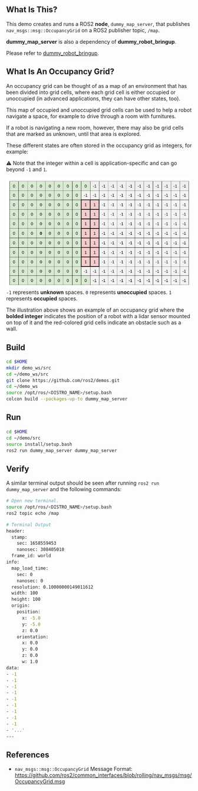 ## **What Is This?**

This demo creates and runs a ROS2 **node**, `dummy_map_server`, that publishes `nav_msgs::msg::OccupancyGrid` on a ROS2 publisher topic, `/map`.

**dummy_map_server** is also a dependency of **dummy_robot_bringup**.

Please refer to [dummy_robot_bringup](https://github.com/ros2/demos/tree/rolling/dummy_robot/dummy_robot_bringup).

## **What Is An Occupancy Grid?**

An occupancy grid can be thought of as a map of an environment that has been divided into grid cells, where each grid cell is either occupied or unoccupied (in advanced applications, they can have other states, too).

This map of occupied and unoccupied grid cells can be used to help a robot navigate a space, for example to drive through a room with furnitures.

If a robot is navigating a new room, however, there may also be grid cells that are marked as unknown, until that area is explored.

These different states are often stored in the occupancy grid as integers, for example:

:warning: Note that the integer within a cell is application-specific and can go beyond `-1` and `1`.

![](img/occupancy_grid.png)
`-1` represents **unknown** spaces.
`0` represents **unoccupied** spaces.
`1` represents **occupied** spaces.

The illustration above shows an example of an occupancy grid where the **bolded integer** indicates the position of a robot with a lidar sensor mounted on top of it and the red-colored grid cells indicate an obstacle such as a wall.

## **Build**

```bash
cd $HOME
mkdir demo_ws/src
cd ~/demo_ws/src
git clone https://github.com/ros2/demos.git
cd ~/demo_ws
source /opt/ros/<DISTRO_NAME>/setup.bash
colcon build --packages-up-to dummy_map_server
```

## **Run**

```bash
cd $HOME
cd ~/demo/src
source install/setup.bash
ros2 run dummy_map_server dummy_map_server
```

## **Verify**

A similar terminal output should be seen after running `ros2 run dummy_map_server` and the following commands:

```bash
# Open new terminal.
source /opt/ros/<DISTRO_NAME>/setup.bash
ros2 topic echo /map
```


```bash
# Terminal Output
header:
  stamp:
    sec: 1658559453
    nanosec: 308405010
  frame_id: world
info:
  map_load_time:
    sec: 0
    nanosec: 0
  resolution: 0.10000000149011612
  width: 100
  height: 100
  origin:
    position:
      x: -5.0
      y: -5.0
      z: 0.0
    orientation:
      x: 0.0
      y: 0.0
      z: 0.0
      w: 1.0
data:
- -1
- -1
- -1
- -1
- -1
- -1
- -1
- -1
- -1
- '...'
---

```

## **References**

- `nav_msgs::msg::OccupancyGrid` Message Format: https://github.com/ros2/common_interfaces/blob/rolling/nav_msgs/msg/OccupancyGrid.msg 
